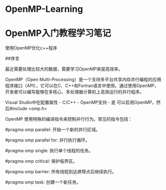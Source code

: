 # OpenMP-Learning
# OpenMP入门教程学习笔记

使用OpenMP优化c++程序


##序言

最近需要处理比较大的数据，需要学习OpenMP来提高效率。

OpenMP（Open Multi-Processing）是一个支持多平台共享内存并行编程的应用程序接口（API），它可以在C、C++和Fortran语言中使用。通过使用OpenMP，开发者可以编写能够在多核心、多处理器计算机上高效运行的并行程序。

Visual Studio中在配置属性 - C/C++ - OpenMP支持 - 是
可以启用OpenMP，然后#include <omp.h>


OpenMP 使用特殊的编译指令来控制并行行为。常见的指令包括：

#pragma omp parallel: 开始一个新的并行区域。

#pragma omp parallel for: 并行执行循环。

#pragma omp single: 执行单个线程的任务。

#pragma omp critical: 保护临界区。

#pragma omp barrier: 所有线程到达屏障点后继续执行。

#pragma omp task: 创建一个新任务。
